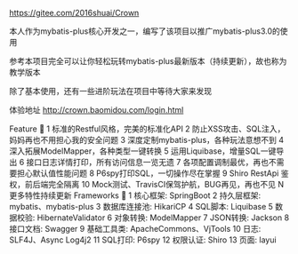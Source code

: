 https://gitee.com/2016shuai/Crown


本人作为mybatis-plus核心开发之一，编写了该项目以推广mybatis-plus3.0的使用

参考本项目完全可以让你轻松玩转mybatis-plus最新版本（持续更新），故也称为教学版本

除了基本使用，还有一些进阶玩法在项目中等待大家来发现

体验地址 http://crown.baomidou.com/login.html


Feature :rocket:
1 标准的Restful风格，完美的标准化API 
2 防止XSS攻击、SQL注入，妈妈再也不用担心我的安全问题 
3 深度定制mybatis-plus，各种玩法意想不到 
4 深入拓展ModelMapper，各种类型一键转换 
5 运用Liquibase，增量SQL一键导出 
6 接口日志详情打印，所有访问信息一览无遗 
7 各项配置调制最优，再也不需要担心默认值性能问题 
8 P6spy打印SQL，一切操作尽在掌握 
9 Shiro RestApi 鉴权，前后端完全隔离 
10 Mock测试、TravisCI保驾护航，BUG再见，再也不见 
N 更多特性持续更新 
Frameworks :microscope:
1 核心框架: SpringBoot 
2 持久层框架: mybatis、mybatis-plus 
3 数据库连接池: HikariCP 
4 SQL脚本: Liquibase 
5 数据校验: HibernateValidator 
6 对象转换: ModelMapper 
7 JSON转换: Jackson 
8 接口文档: Swagger 
9 基础工具类: ApacheCommons、VjTools 
10 日志: SLF4J、Async Log4j2 
11 SQL打印: P6spy 
12 权限认证: Shiro 
13 页面: layui 